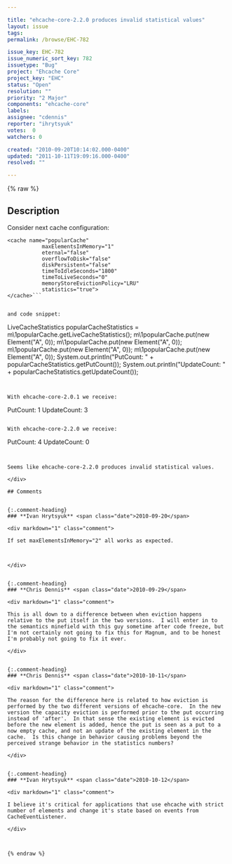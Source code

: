 ```yaml
---

title: "ehcache-core-2.2.0 produces invalid statistical values"
layout: issue
tags: 
permalink: /browse/EHC-782

issue_key: EHC-782
issue_numeric_sort_key: 782
issuetype: "Bug"
project: "Ehcache Core"
project_key: "EHC"
status: "Open"
resolution: ""
priority: "2 Major"
components: "ehcache-core"
labels: 
assignee: "cdennis"
reporter: "ihrytsyuk"
votes:  0
watchers: 0

created: "2010-09-20T10:14:02.000-0400"
updated: "2011-10-11T19:09:16.000-0400"
resolved: ""

---
```




{% raw %}



## Description

<div markdown="1" class="description">

Consider next cache configuration:

```
<cache name="popularCache"
           maxElementsInMemory="1"
           eternal="false"
           overflowToDisk="false"
           diskPersistent="false"
           timeToIdleSeconds="1800"
           timeToLiveSeconds="0"
           memoryStoreEvictionPolicy="LRU"
           statistics="true">
</cache>```


and code snippet:

```
LiveCacheStatistics popularCacheStatistics = m\1popularCache.getLiveCacheStatistics();
m\1popularCache.put(new Element("A", 0));
m\1popularCache.put(new Element("A", 0));
m\1popularCache.put(new Element("A", 0));
m\1popularCache.put(new Element("A", 0));
System.out.println("PutCount: " + popularCacheStatistics.getPutCount());
System.out.println("UpdateCount: " + popularCacheStatistics.getUpdateCount());
```


With ehcache-core-2.0.1 we receive:

```
PutCount: 1
UpdateCount: 3
```

With ehcache-core-2.2.0 we receive:

```
PutCount: 4
UpdateCount: 0
```


Seems like ehcache-core-2.2.0 produces invalid statistical values.

</div>

## Comments


{:.comment-heading}
### **Ivan Hrytsyuk** <span class="date">2010-09-20</span>

<div markdown="1" class="comment">

If set maxElementsInMemory="2" all works as expected.



</div>


{:.comment-heading}
### **Chris Dennis** <span class="date">2010-09-29</span>

<div markdown="1" class="comment">

This is all down to a difference between when eviction happens relative to the put itself in the two versions.  I will enter in to the semantics minefield with this guy sometime after code freeze, but I'm not certainly not going to fix this for Magnum, and to be honest I'm probably not going to fix it ever.

</div>


{:.comment-heading}
### **Chris Dennis** <span class="date">2010-10-11</span>

<div markdown="1" class="comment">

The reason for the difference here is related to how eviction is performed by the two different versions of ehcache-core.  In the new version the capacity eviction is performed prior to the put occurring instead of 'after'.  In that sense the existing element is evicted before the new element is added, hence the put is seen as a put to a now empty cache, and not an update of the existing element in the cache.  Is this change in behavior causing problems beyond the perceived strange behavior in the statistics numbers?

</div>


{:.comment-heading}
### **Ivan Hrytsyuk** <span class="date">2010-10-12</span>

<div markdown="1" class="comment">

I believe it's critical for applications that use ehcache with strict number of elements and change it's state based on events from CacheEventListener.

</div>



{% endraw %}
